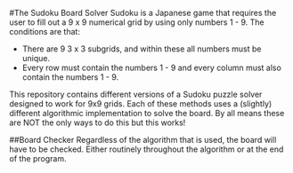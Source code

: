 #The Sudoku Board Solver
Sudoku is a Japanese game that requires the user to fill out a 9 x 9 numerical grid by using only numbers 1 - 9. The conditions are that:
* There are 9 3 x 3 subgrids, and within these all numbers must be unique.
* Every row must contain the numbers 1 - 9 and every column must also contain the numbers 1 - 9.

This repository contains different versions of a Sudoku puzzle solver designed to work for 9x9 grids. Each of these methods uses a (slightly) different algorithmic implementation to solve the board. By all means these are NOT the only ways to do this but this works!

##Board Checker
Regardless of the algorithm that is used, the board will have to be checked. Either routinely throughout the algorithm or at the end of the program.  



